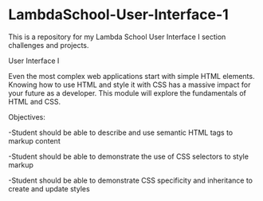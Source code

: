 # LambdaSchool-User-Interface-1

This is a repository for my Lambda School User Interface I section challenges and projects.

User Interface I

Even the most complex web applications start with simple HTML elements. Knowing how to use HTML and style it with CSS has a massive impact for your future as a developer. This module will explore the fundamentals of HTML and CSS.

Objectives:

-Student should be able to describe and use semantic HTML tags to markup content

-Student should be able to demonstrate the use of CSS selectors to style markup

-Student should be able to demonstrate CSS specificity and inheritance to create and update styles
